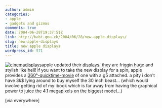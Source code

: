 ```yaml
---
author: admin
categories:
- apple
- gadgets and gizmos
comments: true
date: 2004-06-28T19:37:51Z
link: http://habi.gna.ch/2004/06/28/new-apple-displays/
slug: new-apple-displays
title: new apple displays
wordpress_id: 571
---
```


[![cinemadisplays](http://habi.gna.ch/blog/images/cinemadisplays-tm.jpg)](http://habi.gna.ch/blog/images/cinemadisplays.jpg)apple updated their [displays](http://www.apple.com/displays/). they are friggin huge and stylish like hell! if you want to take the new display for a spin, apple provides a [360°-quicktime-movie](http://www.apple.com/hardware/gallery/pmac_g5all_june2004_480.html) of one with a g5 attached. a pity i don't have 3k$ lying around to buy myself the 30 inch beast... (which would involve getting rid of my ibook which is far away from having the graphical power to juice the 4.1 megapixels on the biggest model...)  

[via everywhere]
